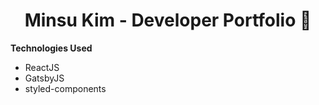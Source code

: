 <h1 align="center">
  Minsu Kim - Developer Portfolio 🚀
</h1>

**Technologies Used**

- ReactJS
- GatsbyJS
- styled-components
